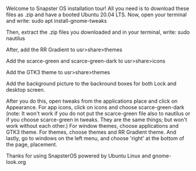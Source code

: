 Welcome to Snapster OS installation tour!
All you need is to download these files as .zip and have a booted Ubuntu 20.04 LTS.
Now, open your terminal and write:
sudo apt install-gnome-tweaks

Then, extract the .zip files you downloaded and in your terminal, write:
sudo nautilus

After, add the RR Gradient to usr>share>themes

Add the scarce-green and scarce-green-dark to usr>share>icons

Add the GTK3 theme to usr>share>themes

Add the background picture to the backround boxes for both Lock and desktop screen.

After you do this, open tweaks from the applications place and click on Appearance.
For app icons, click on icons and choose scarce-green-dark (note: It won't work if you do not put the scarce-green file also to nautilus or if you choose scarce-green in tweaks. They are the same things; but won't work without each other.)
For window themes, choose applications and GTK3 theme.
For themes, choose themes and RR Gradient theme.
And lastly, go to windows on the left menu, and choose 'right' at the bottom of the page, placement.

Thanks for using SnapsterOS powered by Ubuntu Linux and gnome-look.org
